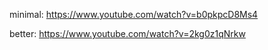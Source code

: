 minimal: https://www.youtube.com/watch?v=b0pkpcD8Ms4

better: https://www.youtube.com/watch?v=2kg0z1qNrkw
